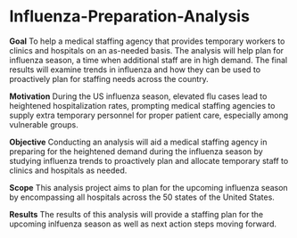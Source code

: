# Influenza-Preparation-Analysis

**Goal**
To help a medical staffing agency that provides temporary workers to clinics
and hospitals on an as-needed basis. The analysis will help plan for influenza
season, a time when additional staff are in high demand. The final results will
examine trends in influenza and how they can be used to proactively plan for
staffing needs across the country.

**Motivation**
 During the US influenza season, elevated flu cases lead to heightened hospitalization rates, prompting medical staffing agencies to supply extra temporary personnel for proper patient care, especially among vulnerable groups.

 **Objective**
 Conducting an analysis will aid a medical staffing agency in preparing for the heightened demand during the influenza season by studying influenza trends to proactively plan and allocate temporary staff to clinics and hospitals as needed.
 
 **Scope**
 This analysis project aims to plan for the upcoming influenza season by encompassing all hospitals across the 50 states of the United States.
 
 **Results**
 The results of this analysis will provide a staffing plan for the upcoming inlfuenza season as well as next action steps moving forward.
